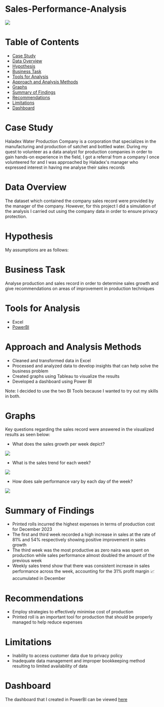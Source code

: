 # Sales-Performance-Analysis
![](Image.jpg)
# Table of Contents
- [Case Study](#case-study)
- [Data Overview](#data-overview)
- [Hypothesis](#hypothesis)
- [Business Task](#business-task)
- [Tools for Analysis](#tools-for-analysis)
- [Approach and Analysis Methods](#approach-and-analysis-methods)
- [Graphs](#graphs)
- [Summary of Findings](#summary-of-findings)
- [Recommendations](#recommendation)
- [Limitations](#limitations)
- [Dashboard](#dashboard)
# Case Study
Haladex Water Production Company is a corporation that specializes in the manufacturing and production of satchet and bottled water. During my quest to volunteer as a data analyst for production companies in order to gain hands-on experience in the field, I got a referral from a company I once volunteered for and I was approached by Haladex's manager who expressed interest in having me analyse their sales records
# Data Overview
The dataset which contained the company sales record were provided by the manager of the company. However, for this project I did a simulation of the analysis I carried out using the company data in order to ensure privacy protection.
# Hypothesis
My assumptions are as follows:
# Business Task
Analyse production and sales record in order to determine sales growth and give recommendations on areas of improvement in production techniques
# Tools for Analysis
- Excel
- [PowerBI](https://app.powerbi.com/view?r=eyJrIjoiMGRiNjVmMTQtNTM5Ni00YzZhLWI4NDEtZDUwZmNhYjYwMTE3IiwidCI6ImRmODY3OWNkLWE4MGUtNDVkOC05OWFjLWM4M2VkN2ZmOTVhMCJ9)
# Approach and Analysis Methods
- Cleaned and transformed data in Excel 
- Processed and analyzed data to develop insights that can help solve the business problem
- Created graphs using Tableau to visualize the results
- Developed a dashboard using Power BI

Note: I decided to use the two BI Tools because I wanted to try out my skills in both.
# Graphs
Key questions regarding the sales record were answered in the visualized results as seen below:
* What does the sales growth per week depict?

![](Graph(2).png)

* What is the sales trend for each week?

![](Graph(3).png)

* How does sale performance vary by each day of the week?

![](Graph(1).png)

# Summary of Findings
- Printed rolls incurred the highest expenses in terms of production cost for December 2023
- The first and third week recorded a high increase in sales at the rate of 81% and 54% respectively showing positive improvement in sales growth
- The third week was the most productive as zero naira was spent on production while sales performance almost doubled the amount of the previous week
- Weekly sales trend show that there was consistent increase in sales performance across the week, accounting for the 31% profit margin 📈 accumulated in December
# Recommendations 
- Employ strategies to effectively minimise cost of production
- Printed roll is an important tool for production that should be properly managed to help reduce expenses
# Limitations
- Inability to access customer data due to privacy policy
- Inadequate data management and improper bookkeeping method resulting to limited availability of data
# Dashboard
The dashboard that I created in PowerBI can be viewed [here](https://app.powerbi.com/view?r=eyJrIjoiMGRiNjVmMTQtNTM5Ni00YzZhLWI4NDEtZDUwZmNhYjYwMTE3IiwidCI6ImRmODY3OWNkLWE4MGUtNDVkOC05OWFjLWM4M2VkN2ZmOTVhMCJ9)

